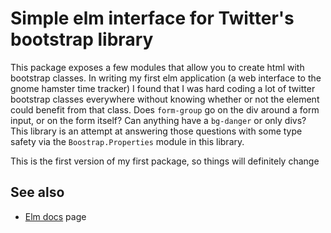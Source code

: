 Simple elm interface for Twitter's bootstrap library
===

This package exposes a few modules that allow you to create html with bootstrap
classes. In writing my first elm application (a web interface to the gnome
hamster time tracker) I found that I was hard coding a lot of twitter bootstrap
classes everywhere without knowing whether or not the element could benefit from
that class. Does `form-group` go on the div around a form input, or on the form
itself? Can anything have a `bg-danger` or only divs? This library is an attempt
at answering those questions with some type safety via the `Boostrap.Properties`
module in this library.

This is the first version of my first package, so things will
definitely change

## See also
* [Elm docs][elm-docs] page

[elm-docs]: http://package.elm-lang.org/packages/naddeoa/elm-simple-bootstrap

